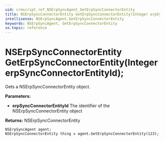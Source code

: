 ```yaml
---
uid: crmscript_ref_NSErpSyncAgent_GetErpSyncConnectorEntity
title: NSErpSyncConnectorEntity GetErpSyncConnectorEntity(Integer erpSyncConnectorEntityId);
intellisense: NSErpSyncAgent.GetErpSyncConnectorEntity
keywords: NSErpSyncAgent, GetErpSyncConnectorEntity
so.topic: reference
---
```


# NSErpSyncConnectorEntity GetErpSyncConnectorEntity(Integer erpSyncConnectorEntityId);

Gets a NSErpSyncConnectorEntity object.

**Parameters:**
 - **erpSyncConnectorEntityId** The identifier of the NSErpSyncConnectorEntity object

**Returns:** NSErpSyncConnectorEntity

```crmscript
NSErpSyncAgent agent;
NSErpSyncConnectorEntity thing = agent.GetErpSyncConnectorEntity(123);
```

